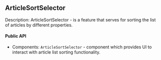 ## ArticleSortSelector

Description: ArticleSortSelector - is a feature that serves for sorting the list of articles by different properties.

#### Public API

 - Components: 
`ArticleSortSelector` - component which provides UI to interact with article list sorting functionality.